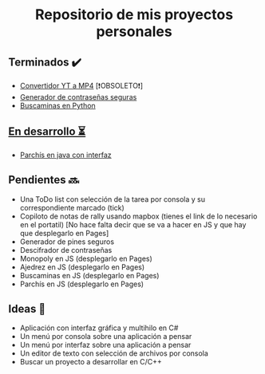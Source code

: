 <h1 align="center">Repositorio de mis proyectos personales</h1>

<h2>Terminados ✔️</h2>
<ul>
  <li><a href="https://github.com/MigFeH/Proyectos/tree/main/Python/Convertidor%20yt%20a%20mp4" title="Enlace al código del convertidor YT a MP4">Convertidor YT a MP4</a> [❗OBSOLETO❗]</li>
  <li><a href="https://github.com/MigFeH/Proyectos/tree/main/Python/Generador%20de%20contraseñas" title="Enlace al código del generador de contraseñas seguras">Generador de contraseñas seguras</a></li>
  <li><a href="https://github.com/MigFeH/Proyectos/tree/main/Python/Casa%20de%20los%20juegos" title="Enlace al código del buscaminas en Python">Buscaminas en Python</li>
</ul>

<h2>En desarrollo ⏳</h2>
<ul>
  <li><a href="https://github.com/MigFeH/Proyectos/tree/main/Java/Parchís" title="Enlace al código del parchis desarrollado en java con interfaz gráfica">Parchís en java con interfaz</a></li>
</ul>

<h2>Pendientes 🔜</h2>
<ul>
  <li>Una ToDo list con selección de la tarea por consola y su correspondiente marcado (tick)</li>
  <li>Copiloto de notas de rally usando mapbox (tienes el link de lo necesario en el portatil) [No hace falta decir que se va a hacer en JS y que hay que desplegarlo en Pages]</li>
  <li>Generador de pines seguros</li>
  <li>Descifrador de contraseñas</li>
  <li>Monopoly en JS (desplegarlo en Pages)</li>
  <li>Ajedrez en JS (desplegarlo en Pages)</li>
  <li>Buscaminas en JS (desplegarlo en Pages)</li>
  <li>Parchís en JS (desplegarlo en Pages)</li>
</ul>

<h2>Ideas 💭</h2>
<ul>
  <li>Aplicación con interfaz gráfica y multihilo en C#</li>
  <li>Un menú por consola sobre una aplicación a pensar</li>
  <li>Un menú por interfaz sobre una aplicación a pensar</li>
  <li>Un editor de texto con selección de archivos por consola</li>
  <li>Buscar un proyecto a desarrollar en C/C++</li>
</ul>
